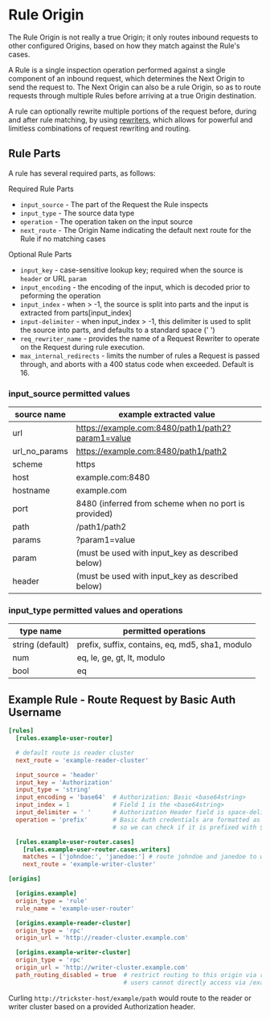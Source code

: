 # Rule Origin

The Rule Origin is not really a true Origin; it only routes inbound requests to other configured Origins, based on how they match against the Rule's cases.

A Rule is a single inspection operation performed against a single component of an inbound request, which determines the Next Origin to send the request to. The Next Origin can also be a rule Origin, so as to route requests through multiple Rules before arriving at a true Origin destination.

A rule can optionally rewrite multiple portions of the request before, during and after rule matching, by using [rewriters](./rewriters.md), which allows for powerful and limitless combinations of request rewriting and routing.

## Rule Parts

A rule has several required parts, as follows:

Required Rule Parts

- `input_source` - The part of the Request the Rule inspects
- `input_type` - The source data type
- `operation` - The operation taken on the input source
- `next_route` - The Origin Name indicating the default next route for the Rule if no matching cases

Optional Rule Parts

- `input_key` - case-sensitive lookup key; required when the source is `header` or URL `param`
- `input_encoding` - the encoding of the input, which is decoded prior to peforming the operation
- `input_index` - when > -1, the source is split into parts and the input is extracted from parts\[input_index\]
- `input-delimiter` - when input_index > -1, this delimiter is used to split the source into parts, and defaults to a standard space (' ')
- `req_rewriter_name` - provides the name of a Request Rewriter to operate on the Request during rule execution.
- `max_internal_redirects` - limits the number of rules a Request is passed through, and aborts with a 400 status code when exceeded. Default is 16.

### input_source permitted values

| source name   | example extracted value                              |
| ------------- | ---------------------------------------------------- |
| url           | https://example.com:8480/path1/path2?param1=value    |
| url_no_params | https://example.com:8480/path1/path2                 |
| scheme        | https                                                |
| host          | example.com:8480                                     |
| hostname      | example.com                                          |
| port          | 8480 (inferred from scheme when no port is provided) |
| path          | /path1/path2                                         |
| params        | ?param1=value                                        |
| param         | (must be used with input_key as described below)     |
| header        | (must be used with input_key as described below)     |

### input_type permitted values and operations

| type name          | permitted operations  |
| ------------------ | ----------------------|
| string  (default)  | prefix, suffix, contains, eq, md5, sha1, modulo |
| num                | eq, le, ge, gt, lt, modulo |
| bool               | eq |

## Example Rule - Route Request by Basic Auth Username

```toml
[rules]
  [rules.example-user-router]

  # default route is reader cluster
  next_route = 'example-reader-cluster'

  input_source = 'header'
  input_key = 'Authorization'
  input_type = 'string'
  input_encoding = 'base64'  # Authorization: Basic <base64string>
  input_index = 1            # Field 1 is the <base64string>
  input_delimiter = ' '      # Authorization Header field is space-delimited
  operation = 'prefix'       # Basic Auth credentials are formatted as user:pass,
                             # so we can check if it is prefixed with $user:

  [rules.example-user-router.cases]
    [rules.example-user-router.cases.writers]
    matches = ['johndoe:', 'janedoe:'] # route johndoe and janedoe to writer cluster
    next_route = 'example-writer-cluster'

[origins]

  [origins.example]
  origin_type = 'rule'
  rule_name = 'example-user-router'

  [origins.example-reader-cluster]
  origin_type = 'rpc'
  origin_url = 'http://reader-cluster.example.com'

  [origins.example-writer-cluster]
  origin_type = 'rpc'
  origin_url = 'http://writer-cluster.example.com'
  path_routing_disabled = true  # restrict routing to this origin via rule only
                                # users cannot directly access via /example-writer-cluster/

```

Curling `http://trickster-host/example/path` would route to the reader or writer cluster based on a provided Authorization header.
